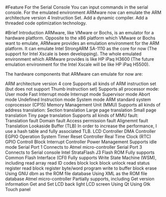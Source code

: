 #Feature
For the Serial Console
You can input commands in the serial console.
For the emulated environment
ARMware now can emulate the ARM architecture version 4 Instruction Set.
Add a dynamic compiler.
Add a threaded code optimization technology.


#Brief Introduction
ARMware, like VMware or Bochs, is an emulator for a hardware platform. Opposite to the x86 platform which VMware or Bochs want to emulate, ARMware provides an emulation environment for the ARM platform. It can emulate Intel StrongARM SA-1110 as the core for now (The support for Intel Xscale is been developping). The whole emulated environment which ARMware provides is like HP iPaq H3600 (The future emulation environment for the Intel Xscale will be like HP iPaq H5500).

The hardware components that ARMware can emulate for now are:

ARM architecture version 4 core
Supports all kinds of ARM instruction set (but does not support Thumb instruction set)
Supports all processor mode:
  User mode
  Fast Interrupt mode
  Interrupt mode
  Supervisor mode
  Abort mode
  Undefined Instruction mode
  System mode
  ARM standard system coprocessor (CP15)
  Memory Management Unit (MMU)
Supports all kinds of address translation:
  Section translation
  Large page translation
  Small page translation
  Tiny page translation
Supports all kinds of MMU fault:
  Translation fault
  Domain fault
  Access permission fault
  Alignemnt fault
  Translation Lookaside Buffer (TLB)
In order to increase the performance, I use a hash table and fully associated TLB.
  LCD Controller
  DMA Controller
  EGPIO
  Operation System Timer
  Reset Controller
  Real Time Clock (RTC)
  GPIO Controll Block
  Interrupt Controller
  Power Management
  Supports idle mode
  Serial Port 1
  Connects to Atmel micro-controller
  Serial Port 3
  Connects to Serial console
  Intel StrataFlash J3 Flash ROM
Fully supports Common Flash Interface (CFI)
Fully supports Write State Machine (WSM), including
  read array
  read ID codes
  block lock
  block unlock
  read status register
  read block register
  byte/word program
  write to buffer
  block erase
Using GNU dbm as the ROM file database
Using XML as the ROM file database
Atmel micro-controller
Partially supports, including
  Get version information
  Get and Set LCD back light
  LCD screen
  Using Qt
  Using Gtk
  Touch panel
